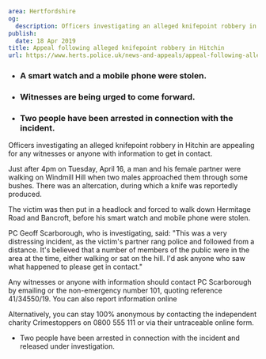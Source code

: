 ```yaml
area: Hertfordshire
og:
  description: Officers investigating an alleged knifepoint robbery in Hitchin are appealing for any witnesses or anyone with information to get in contact.
publish:
  date: 18 Apr 2019
title: Appeal following alleged knifepoint robbery in Hitchin
url: https://www.herts.police.uk/news-and-appeals/appeal-following-alleged-knifepoint-robbery-in-hitchin-0103g
```

* ### A smart watch and a mobile phone were stolen.

 * ### Witnesses are being urged to come forward.

 * ### Two people have been arrested in connection with the incident.

Officers investigating an alleged knifepoint robbery in Hitchin are appealing for any witnesses or anyone with information to get in contact.

Just after 4pm on Tuesday, April 16, a man and his female partner were walking on Windmill Hill when two males approached them through some bushes. There was an altercation, during which a knife was reportedly produced.

The victim was then put in a headlock and forced to walk down Hermitage Road and Bancroft, before his smart watch and mobile phone were stolen.

PC Geoff Scarborough, who is investigating, said: "This was a very distressing incident, as the victim's partner rang police and followed from a distance. It's believed that a number of members of the public were in the area at the time, either walking or sat on the hill. I'd ask anyone who saw what happened to please get in contact."

Any witnesses or anyone with information should contact PC Scarborough by emailing or the non-emergency number 101, quoting reference 41/34550/19. You can also report information online

Alternatively, you can stay 100% anonymous by contacting the independent charity Crimestoppers on 0800 555 111 or via their untraceable online form.

 * Two people have been arrested in connection with the incident and released under investigation.
